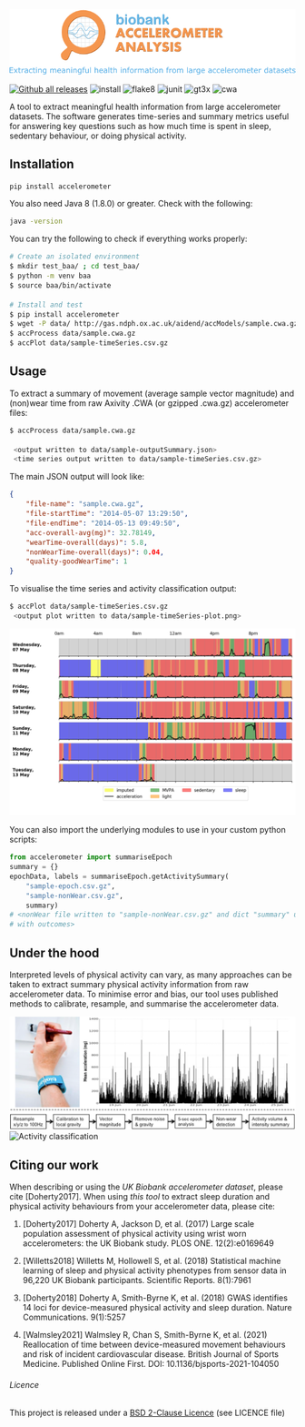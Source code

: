 ![Accelerometer data processing overview](docs/source/accelerometerLogo.png)

[![Github all releases](https://img.shields.io/github/release/activityMonitoring/biobankAccelerometerAnalysis.svg)](https://github.com/activityMonitoring/biobankAccelerometerAnalysis/releases/)
![install](https://github.com/activityMonitoring/biobankAccelerometerAnalysis/workflows/install/badge.svg)
![flake8](https://github.com/activityMonitoring/biobankAccelerometerAnalysis/workflows/flake8/badge.svg)
![junit](https://github.com/activityMonitoring/biobankAccelerometerAnalysis/workflows/junit/badge.svg)
![gt3x](https://github.com/activityMonitoring/biobankAccelerometerAnalysis/workflows/gt3x/badge.svg)
![cwa](https://github.com/activityMonitoring/biobankAccelerometerAnalysis/workflows/cwa/badge.svg)

A tool to extract meaningful health information from large accelerometer datasets. The software generates time-series and summary metrics useful for answering key questions such as how much time is spent in sleep, sedentary behaviour, or doing physical activity.

## Installation

```bash
pip install accelerometer
```

You also need Java 8 (1.8.0) or greater. Check with the following:

```bash
java -version
```

You can try the following to check if everything works properly:
```bash
# Create an isolated environment
$ mkdir test_baa/ ; cd test_baa/
$ python -m venv baa
$ source baa/bin/activate

# Install and test
$ pip install accelerometer
$ wget -P data/ http://gas.ndph.ox.ac.uk/aidend/accModels/sample.cwa.gz  # download a sample file
$ accProcess data/sample.cwa.gz
$ accPlot data/sample-timeSeries.csv.gz
```


## Usage
To extract a summary of movement (average sample vector magnitude) and
(non)wear time from raw Axivity .CWA (or gzipped .cwa.gz) accelerometer files:

```bash
$ accProcess data/sample.cwa.gz

 <output written to data/sample-outputSummary.json>
 <time series output written to data/sample-timeSeries.csv.gz>
```

The main JSON output will look like:
```json
{
    "file-name": "sample.cwa.gz",
    "file-startTime": "2014-05-07 13:29:50",
    "file-endTime": "2014-05-13 09:49:50",
    "acc-overall-avg(mg)": 32.78149,
    "wearTime-overall(days)": 5.8,
    "nonWearTime-overall(days)": 0.04,
    "quality-goodWearTime": 1
}
```

To visualise the time series and activity classification output:
```bash
$ accPlot data/sample-timeSeries.csv.gz
 <output plot written to data/sample-timeSeries-plot.png>
```
![Time series plot](docs/source/samplePlot.png)

You can also import the underlying modules to use in your custom python scripts:
```Python
from accelerometer import summariseEpoch
summary = {}
epochData, labels = summariseEpoch.getActivitySummary(
    "sample-epoch.csv.gz",
    "sample-nonWear.csv.gz",
    summary)
# <nonWear file written to "sample-nonWear.csv.gz" and dict "summary" updated
# with outcomes>
```

## Under the hood
Interpreted levels of physical activity can vary, as many approaches can be
taken to extract summary physical activity information from raw accelerometer
data. To minimise error and bias, our tool uses published methods to calibrate,
resample, and summarise the accelerometer data. 
<!-- [Click here for detailed information on the data processing methods on our wiki.](https://biobankaccanalysis.readthedocs.io/en/latest/methods.html) -->

![Accelerometer data processing overview](docs/source/accMethodsOverview.png)
![Activity classification](docs/source/accClassification.png)


## Citing our work
When describing or using the *UK Biobank accelerometer dataset*, please cite [Doherty2017].
When using *this tool* to extract sleep duration and physical activity behaviours from your accelerometer data, please cite:


1. [Doherty2017] Doherty A, Jackson D, et al. (2017)
Large scale population assessment of physical activity using wrist worn
accelerometers: the UK Biobank study. PLOS ONE. 12(2):e0169649

1. [Willetts2018] Willetts M, Hollowell S, et al. (2018)
Statistical machine learning of sleep and physical activity phenotypes from
sensor data in 96,220 UK Biobank participants. Scientific Reports. 8(1):7961

1. [Doherty2018] Doherty A, Smith-Byrne K, et al. (2018)
GWAS identifies 14 loci for device-measured physical activity and sleep
duration. Nature Communications. 9(1):5257

1. [Walmsley2021] Walmsley R, Chan S, Smith-Byrne K, et al. (2021)
Reallocation of time between device-measured movement behaviours and risk
of incident cardiovascular disease. British Journal of Sports Medicine.
Published Online First. DOI: 10.1136/bjsports-2021-104050

###### Licence
This project is released under a [BSD 2-Clause Licence](http://opensource.org/licenses/BSD-2-Clause) (see LICENCE file)
